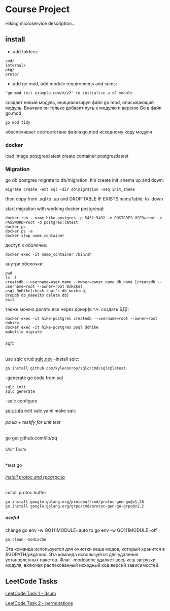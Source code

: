 # Course Project

Hiking microservice description...

## install

- add folders:

```console
cmd/
internal/
pkg/
proto/
```

- add go mod, add module requirements and sums:

```console
'go mod init example.com/m/v2' to initialize a v2 module
```

создает новый модуль, инициализируя файл go.mod, описывающий модуль.
Вначале он только добавит путь к модулю и версию Go в файл go.mod

```console
go mod tidy
```

обеспечивает соответствие файла go.mod исходному коду модуля

### docker

load image postgres:latest
create container postgres:latest

### Migration

go db postgres migrate to db/migration. It's create init_shema up and down:

```console
migrate create -ext sql -dir db\migration -seq init_shema
```

then copy from .sql to .up
and
DROP TABLE IF EXISTS nameTable; to .down

start migration with working docker postgresql:

```console
docker run --name hike-postgres -p 5432:5432 -e POSTGRES_USER=root -e PASSWORD=root -d postgres:latest
docker ps
docker ps -a
docker stop name_container
```

доступ к оболочке:

```console
docker exec -it name_container /bin/sh
```

внутри оболочки:

```console
pwd
ls -l
createdb --username=user_name --owner=owner_name db_name [createdb --username=root --owner=root DoHike]
psql DoHike[check that's db working]
dropdb db_name[to delete db]
exit
```

также можно делать все через докер(в т.ч. создать БД):

```console
docker exec -it hike-postgres createdb --username=root --owner=root dohike
docker exec -it hike-postgres psql dohike
makefile migrate
```

###### sqlc

use sqlc crud [sqlc.dev](https://sqlc.dev/)
-install sqlc:

```console
go install github.com/kyleconroy/sqlc/cmd/sqlc@latest
```

-generate go code from sql

```console
sqlc init
sqlc generate
```

-sqlc configure

[sqlc info](https://github.com/kyleconroy/sqlc/blob/v1.16.0/docs/tutorials/getting-started-postgresql.md)
edit sqlc.yaml
make sqlc

###### pq lib + testify for unit test

go get github.com/lib/pq

###### Unit Tests

*test.go

###### [install protoc and rpcgrpc.io](https://grpc.io/)

install protoc buffer

```console
go install google.golang.org/protobuf/cmd/protoc-gen-go@v1.28
go install google.golang.org/grpc/cmd/protoc-gen-go-grpc@v1.2
```

##### useful

change go env -w GO111MODULE=auto to go env -w GO111MODULE=off

```console
go clean -modcache
```

Эта команда используется для очистки кеша модов,
который хранится в $GOPATH/pkg/mod.
Эта команда используется для удаления установленных пакетов.
Флаг -modcache удаляет весь кеш загрузки модуля,
включая распакованный исходный код версий зависимостей.

## LeetCode Tasks

[LeetCode Task 1 - 3sum](https://leetcode.com/problems/3sum)

[LeetCode Task 2 - permutations](https://leetcode.com/problems/permutations)
